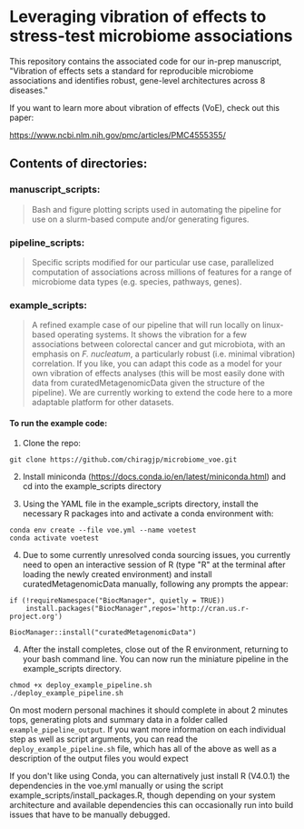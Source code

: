 # Leveraging vibration of effects to stress-test microbiome associations

This repository contains the associated code for our in-prep manuscript, "Vibration of effects sets a standard for reproducible microbiome associations and identifies robust, gene-level architectures across 8 diseases." 

If you want to learn more about vibration of effects (VoE), check out this paper: 

https://www.ncbi.nlm.nih.gov/pmc/articles/PMC4555355/

## Contents of directories:

### manuscript_scripts:

> Bash and figure plotting scripts used in automating the pipeline for use on a slurm-based compute and/or generating figures.

### pipeline_scripts: 

> Specific scripts modified for our particular use case, parallelized computation of associations across millions of features for a range of microbiome data types (e.g. species, pathways, genes).

### example_scripts:

> A refined example case of our pipeline that will run locally on linux-based operating systems. It shows the vibration for a few associations between colorectal cancer and gut microbiota, with an emphasis on *F. nucleatum*, a particularly robust (i.e. minimal vibration) correlation. If you like, you can adapt this code as a model for your own vibration of effects analyses (this will be most easily done with data from curatedMetagenomicData given the structure of the pipeline). We are currently working to extend the code here to a more adaptable platform for other datasets.

#### To run the example code:

1) Clone the repo:

`git clone https://github.com/chiragjp/microbiome_voe.git`

2) Install miniconda (https://docs.conda.io/en/latest/miniconda.html) and cd into the example_scripts directory

3) Using the YAML file in the example_scripts directory, install the necessary R packages into and activate a conda environment with:

```
conda env create --file voe.yml --name voetest 
conda activate voetest
```

4) Due to some currently unresolved conda sourcing issues, you currently need to open an interactive session of R (type "R" at the terminal after loading the newly created environment) and install curatedMetagenomicData manually, following any prompts the appear:

```
if (!requireNamespace("BiocManager", quietly = TRUE))
    install.packages("BiocManager",repos='http://cran.us.r-project.org')

BiocManager::install("curatedMetagenomicData")
```

4) After the install completes, close out of the R environment, returning to your bash command line. You can now run the miniature pipeline in the example_scripts directory. 
```
chmod +x deploy_example_pipeline.sh
./deploy_example_pipeline.sh
```

On most modern personal machines it should complete in about 2 minutes tops, generating plots and summary data in a folder called `example_pipeline_output`. If you want more information on each individual step as well as script arguments, you can read the `deploy_example_pipeline.sh` file, which has all of the above as well as a description of the output files you would expect 

If you don't like using Conda, you can alternatively just install R (V4.0.1) the dependencies in the voe.yml manually or using the script example_scripts/install_packages.R, though depending on your system architecture and available dependencies this can occasionally run into build issues that have to be manually debugged.
